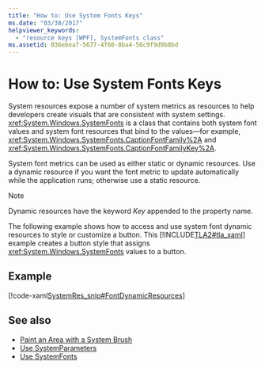 ```yaml
---
title: "How to: Use System Fonts Keys"
ms.date: "03/30/2017"
helpviewer_keywords: 
  - "resource keys [WPF], SystemFonts class"
ms.assetid: 036ebea7-5677-4f60-8ba4-56c9f9d9b8bd
---
```

# How to: Use System Fonts Keys
System resources expose a number of system metrics as resources to help developers create visuals that are consistent with system settings. <xref:System.Windows.SystemFonts> is a class that contains both system font values and system font resources that bind to the values—for example, <xref:System.Windows.SystemFonts.CaptionFontFamily%2A> and <xref:System.Windows.SystemFonts.CaptionFontFamilyKey%2A>.  
  
 System font metrics can be used as either static or dynamic resources. Use a dynamic resource if you want the font metric to update automatically while the application runs; otherwise use a static resource.  
  
> [!NOTE]
> Dynamic resources have the keyword *Key* appended to the property name.  
  
 The following example shows how to access and use system font dynamic resources to style or customize a button. This [!INCLUDE[TLA2#tla_xaml](../../../../includes/tla2sharptla-xaml-md.md)] example creates a button style that assigns <xref:System.Windows.SystemFonts> values to a button.  
  
## Example  
 [!code-xaml[SystemRes_snip#FontDynamicResources](~/samples/snippets/csharp/VS_Snippets_Wpf/SystemRes_snip/CSharp/MyApp.xaml#fontdynamicresources)]  
  
## See also

- [Paint an Area with a System Brush](../graphics-multimedia/how-to-paint-an-area-with-a-system-brush.md)
- [Use SystemParameters](how-to-use-systemparameters.md)
- [Use SystemFonts](how-to-use-systemfonts.md)
